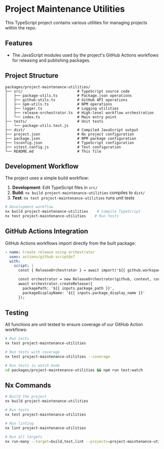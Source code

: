 # Project Maintenance Utilities

This TypeScript project contains various utilities for managing projects within the repo.

## Features

- The JavaScript modules used by the project's GitHub Actions workflows for releasing and publishing packages.

## Project Structure

```
packages/project-maintenance-utilities/
├── src/                         # TypeScript source code
│   ├── package-utils.ts         # Package.json operations
│   ├── github-utils.ts          # GitHub API operations
│   ├── npm-utils.ts             # NPM operations
│   ├── logger.ts                # Logging utilities
│   ├── release-orchestrator.ts  # High-level workflow orchestration
│   └── index.ts                 # Main entry point
├── tests/                       # Unit tests
│   └── package-utils.test.js
├── dist/                        # Compiled JavaScript output
├── project.json                 # Nx project configuration
├── package.json                 # NPM package configuration
├── tsconfig.json                # TypeScript configuration
├── vitest.config.js             # Test configuration
└── README.md                    # This file
```

## Development Workflow

The project uses a simple build workflow:

1. **Development**: Edit TypeScript files in `src/`
2. **Build**: `nx build project-maintenance-utilities` compiles to `dist/`
3. **Test**: `nx test project-maintenance-utilities` runs unit tests

```bash
# Development workflow
nx build project-maintenance-utilities    # Compile TypeScript
nx test project-maintenance-utilities    # Run tests
```

## GitHub Actions Integration

GitHub Actions workflows import directly from the built package:

```yaml
- name: Create release using orchestrator
  uses: actions/github-script@v7
  with:
    script: |
      const { ReleaseOrchestrator } = await import('${{ github.workspace }}/packages/project-maintenance-utilities/dist/release-orchestrator.js');

      const orchestrator = new ReleaseOrchestrator(github, context, core);
      await orchestrator.createRelease({
        packagePath: '${{ inputs.package_path }}',
        packageDisplayName: '${{ inputs.package_display_name }}'
      });
```

## Testing

All functions are unit tested to ensure coverage of our GitHub Action workflows:

```bash
# Run tests
nx test project-maintenance-utilities

# Run tests with coverage
nx test project-maintenance-utilities --coverage

# Run tests in watch mode
cd packages/project-maintenance-utilities && npm run test:watch
```

## Nx Commands

```bash
# Build the project
nx build project-maintenance-utilities

# Run tests
nx test project-maintenance-utilities

# Run linting
nx lint project-maintenance-utilities

# Run all targets
nx run-many --target=build,test,lint --projects=project-maintenance-utilities
```
